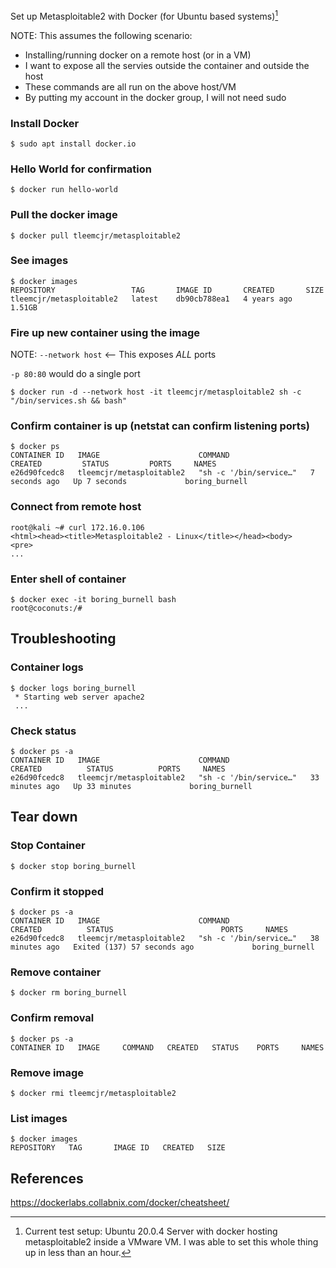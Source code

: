 Set up Metasploitable2 with Docker 
(for Ubuntu based systems)[^1]

NOTE: This assumes the following scenario:

* Installing/running docker on a remote host (or in a VM)
* I want to expose all the servies outside the container and outside the host
* These commands are all run on the above host/VM
* By putting my account in the docker group, I will not need sudo 

### Install Docker
```
$ sudo apt install docker.io
```

### Hello World for confirmation
```
$ docker run hello-world
```

### Pull the docker image
```
$ docker pull tleemcjr/metasploitable2
```

### See images
```
$ docker images
REPOSITORY                 TAG       IMAGE ID       CREATED       SIZE
tleemcjr/metasploitable2   latest    db90cb788ea1   4 years ago   1.51GB
```

### Fire up new container using the image
NOTE: `--network host` <-- This exposes *ALL* ports

`-p 80:80` would do a single port
```
$ docker run -d --network host -it tleemcjr/metasploitable2 sh -c "/bin/services.sh && bash"
```

### Confirm container is up (netstat can confirm listening ports)
```
$ docker ps
CONTAINER ID   IMAGE                      COMMAND                  CREATED         STATUS         PORTS     NAMES
e26d90fcedc8   tleemcjr/metasploitable2   "sh -c '/bin/service…"   7 seconds ago   Up 7 seconds             boring_burnell
```

### Connect from remote host
```
root@kali ~# curl 172.16.0.106
<html><head><title>Metasploitable2 - Linux</title></head><body>
<pre>
...
```

### Enter shell of container
```
$ docker exec -it boring_burnell bash
root@coconuts:/#
```

## Troubleshooting 
### Container logs
```
$ docker logs boring_burnell
 * Starting web server apache2
 ...
```

### Check status
```
$ docker ps -a
CONTAINER ID   IMAGE                      COMMAND                  CREATED          STATUS          PORTS     NAMES
e26d90fcedc8   tleemcjr/metasploitable2   "sh -c '/bin/service…"   33 minutes ago   Up 33 minutes             boring_burnell
```

## Tear down
### Stop Container
```
$ docker stop boring_burnell
```

### Confirm it stopped
```
$ docker ps -a
CONTAINER ID   IMAGE                      COMMAND                  CREATED          STATUS                        PORTS     NAMES
e26d90fcedc8   tleemcjr/metasploitable2   "sh -c '/bin/service…"   38 minutes ago   Exited (137) 57 seconds ago             boring_burnell
```

### Remove container
```
$ docker rm boring_burnell
```

### Confirm removal
```
$ docker ps -a
CONTAINER ID   IMAGE     COMMAND   CREATED   STATUS    PORTS     NAMES
```

### Remove image
```
$ docker rmi tleemcjr/metasploitable2
```

### List images
```
$ docker images
REPOSITORY   TAG       IMAGE ID   CREATED   SIZE
```

## References
https://dockerlabs.collabnix.com/docker/cheatsheet/


[^1]: Current test setup: Ubuntu 20.0.4 Server with docker hosting metasploitable2 inside a VMware VM.
    I was able to set this whole thing up in less than an hour.
